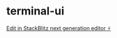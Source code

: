 # terminal-ui

[Edit in StackBlitz next generation editor ⚡️](https://stackblitz.com/~/github.com/kristyancarvalho/terminal-ui)